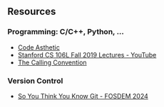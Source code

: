 ## Resources

### Programming: C/C++, Python, ...

- [Code Asthetic](https://www.youtube.com/watch?v=nuML9SmdbJ4&list=UULFaSCt8s_4nfkRglWCvNSDrg)
- [Stanford CS 106L Fall 2019 Lectures - YouTube](https://www.youtube.com/playlist?list=PLCgD3ws8aVdolCexlz8f3U-RROA0s5jWA)
- [The Calling Convention](https://aaronbloomfield.github.io/pdr/book/x86-64bit-ccc-chapter.pdf)

### Version Control

- [So You Think You Know Git - FOSDEM 2024](https://www.youtube.com/watch?v=aolI_Rz0ZqY)



